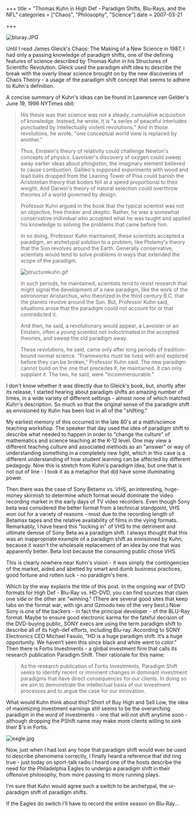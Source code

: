 +++
title = "Thomas Kuhn in High Def - Paradigm Shifts, Blu-Rays, and the NFL"
categories = ["Chaos", "Philosophy", "Science"]
date = 2007-03-21


+++

<img alt="bluray.JPG" src="https://www.fractalog.com/jpg/bluray.jpg" />

       
Until I read James Gleick's Chaos: The Making of a New Science in 1987, I had only a passing knowledge of paradigm shifts, one of the defining features of science described by Thomas Kuhn in his Structures of Scientific Revolution. Gleick used the paradigm shift idea to describe the break with the overly linear science brought on by the new discoveries of Chaos Theory - a usage of the paradigm shift concept that seems to adhere to Kuhn's definition.
                 
A concise summary of Kuhn's ideas can be found in Lawrence van Gelder's June 19, 1996 NYTimes obit:  
                           
<blockquote>           
His thesis was that science was not a steady, cumulative acquisition of knowledge. Instead, he wrote, it is &quot;a series of peaceful interludes punctuated by intellectually violent revolutions.&quot; And in those revolutions, he wrote, &quot;one conceptual world view is replaced by another.&quot;
                          
Thus, Einstein's theory of relativity could challenge Newton's concepts of physics. Lavoisier's discovery of oxygen could sweep away earlier ideas about phlogiston, the imaginary element believed to cause combustion. Galileo's supposed experiments with wood and lead balls dropped from the Leaning Tower of Pisa could banish the Aristotelian theory that bodies fell at a speed proportional to their weight. And Darwin's theory of natural selection could overthrow theories of a world governed by design.
                     
  Professor Kuhn argued in the book that the typical scientist was not an objective, free thinker and skeptic. Rather, he was a somewhat conservative individual who accepted what he was taught and applied his knowledge to solving the problems that came before him.
                      
In so doing, Professor Kuhn maintained, these scientists accepted a paradigm, an archetypal solution to a problem, like Ptolemy's theory that the Sun revolves around the Earth. Generally conservative, scientists would tend to solve problems in ways that extended the scope of the paradigm.
                      
<img alt="structurekuhn.gif" src="https://www.fractalog.com/gif/structurekuhn.gif" />

  In such periods, he maintained, scientists tend to resist research that might signal the development of a new paradigm, like the work of the astronomer Aristarchus, who theorized in the third century B.C. that the planets revolve around the Sun. But, Professor Kuhn said, situations arose that the paradigm could not account for or that contradicted it.
                        
And then, he said, a revolutionary would appear, a Lavoisier or an Einstein, often a young scientist not indoctrinated in the accepted theories, and sweep the old paradigm away.  
                         
These revolutions, he said, came only after long periods of tradition-bound normal science. &quot;Frameworks must be lived with and explored before they can be broken,&quot; Professor Kuhn said.  The new paradigm cannot build on the one that precedes it, he maintained. It can only supplant it. The two, he said, were &quot;incommensurable.&quot; 
        </blockquote>
                           
I don't know whether it was directly due to Gleick's book, but, shortly after its release, I started hearing about paradigm shifts an amazing number of times, in a wide variety of different settings - almost none of which matched Kuhn's description. So much so that the original sense of the paradigm shift as envisioned by Kuhn has been lost in all of the &quot;shifting.&quot;
                 
My earliest memory of this occurred in the late 80's at a math/science teaching workshop. The speaker that day used the idea of paradigm shift to describe what needed to happen in order to &quot;change the culture&quot; of mathematics and science teaching at the K-12 level. One may view a different teaching culture and associated methods as an &quot;answer&quot; or way of understanding something in a completely new light, which in this case is a different understanding of how student learning can be affected by different pedagogy. Now this is stretch from Kuhn's paradigm idea, but one that is not out of line - I took it as a metaphor that did have some illuminating power.
                 
Then there was the case of Sony Betamx vs. VHS, an interesting, huge-money skirmish to determine which format would dominate the video recording market in the early days of TV video recorders. Even though Sony beta was considered the better format from a  technical standpoint, VHS won out for a variety of reasons - most due to the recording length of Betamax tapes and the relative availability of films in the vying formats. Remarkably, I have heard this &quot;locking in&quot; of VHS to the detriment and ultimate demise of Sony Beta as a paradigm shift. I always thought that this was an inappropriate example of a paradigm shift as envisioned by Kuhn, because it wasn't the wholesale replacement of an idea by one that was apparently better. Beta lost because the consuming public chose VHS. 
               
This is clearly nowhere near Kuhn's vision - it was simply the contingencies of the market, aided and abetted by smart and dumb business practices, good fortune and rotten luck - no paradigm's here.
                                                                                
Which by the way explains the title of this post. In the ongoing war of DVD formats for High Def - Blu-Ray vs. HD-DVD, you can find sources that claim one side or the other are &quot;winning.&quot; (There are several good sites that keep tabs on the format war, with ign and Gzmodo two of the very best.) Now Sony is one of the backers - in fact the principal developer - of the BLU-Ray format. Maybe to ensure good electronic karma for the fateful decision of the DVD-buying public, SONY execs are using the term paradigm shift to describe all of its high-def efforts, including Blu-ray. According to SONY Electronics CEO Michael Fasulo, &ldquo;HD is a huge paradigm shift. It&rsquo;s a huge opportunity. We haven&rsquo;t seen this since black and white went to color.&quot;
   Then there is Fortis Investments - a global investment firm that calls its research publication Paradigm Shift. Their rationale for this name: 

                 
<blockquote> As the research publication of Fortis Investments, Paradigm Shift seeks to identify recent or imminent changes in dominant investment paradigms that have direct consequences for our clients. In doing so we aim to demonstrate the intellectual basis of our investment processes and to argue the case for our innovation. </blockquote>
                 
What would Kuhn think about this? Short of Buy High and Sell Low, the idea of maximizing investment earnings still seems to be the overarching paradigm in the word of investments - one that will not shift anytime soon - although dropping the PShift name may make more clients willing to sink their $'s in Fortis.
    
<img src="https://www.fractalog.com/jpg/eagle.jpg" alt="eagle.jpg" />

Now, just when I had lost any hope that paradigm shift would ever be used to describe phenomena correctly, I finally heard a reference that did ring true - just today on sport-talk radio I heard one of the hosts describe the need for the Philadelphia Eagles to undergo a paradigm shift in their offensive philosophy, from more passing to more running plays.
    
I'm sure that Kuhn would agree such a switch to be archetypal, the ur-paradigm shift of paradigm shifts.
    
If the Eagles do switch I'll have to record the entire season on Blu-Ray...
